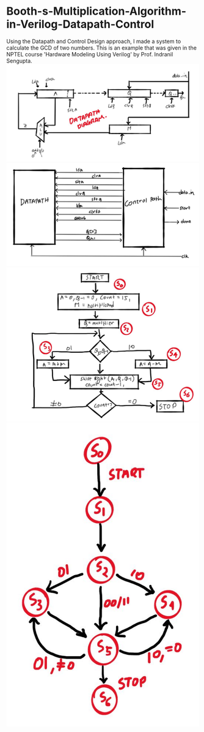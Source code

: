 # Booth-s-Multiplication-Algorithm-in-Verilog-Datapath-Control
Using the Datapath and Control Design approach, I made a system to calculate the GCD of two numbers. This is an example that was given in the NPTEL course 'Hardware Modeling Using Verilog' by Prof. Indranil Sengupta.  
![](https://github.com/souvicksaha95/Booth-s-Multiplication-Algorithm-in-Verilog-Datapath-Control/blob/master/Datapath_diagram.JPG)  
![](https://github.com/souvicksaha95/Booth-s-Multiplication-Algorithm-in-Verilog-Datapath-Control/blob/master/Datapath_Control_input_ouput.JPG)  
![](https://github.com/souvicksaha95/Booth-s-Multiplication-Algorithm-in-Verilog-Datapath-Control/blob/master/Flowchart_booth.JPG)  
![](https://github.com/souvicksaha95/Booth-s-Multiplication-Algorithm-in-Verilog-Datapath-Control/blob/master/State_diagram.JPG)

